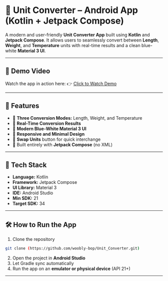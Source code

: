 # 🧭 Unit Converter – Android App (Kotlin + Jetpack Compose)


A modern and user-friendly **Unit Converter App** built using **Kotlin** and **Jetpack Compose**.
It allows users to seamlessly convert between **Length**, **Weight**, and **Temperature** units with real-time results and a clean blue-white **Material 3 UI**.


---
## 🎥 Demo Video


Watch the app in action here:
👉 [Click to Watch Demo](https://drive.google.com/file/d/1Hkx29zyVbdngk_Jr59ubKzXwlb5yOlhT/view?usp=sharing)

---

## 🚀 Features


- 🔹 **Three Conversion Modes:** Length, Weight, and Temperature
- 🔹 **Real-Time Conversion Results**
- 🔹 **Modern Blue-White Material 3 UI**
- 🔹 **Responsive and Minimal Design**
- 🔹 **Swap Units** button for quick interchange
- 🔹 Built entirely with **Jetpack Compose** (no XML)


---


## 🧩 Tech Stack


- **Language:** Kotlin
- **Framework:** Jetpack Compose
- **UI Library:** Material 3
- **IDE:** Android Studio
- **Min SDK:** 21
- **Target SDK:** 34


---


## 🛠️ How to Run the App


1. Clone the repository
```bash
git clone (https://github.com/woobly-bop/Unit_Converter.git)
```
2. Open the project in **Android Studio**
3. Let Gradle sync automatically
4. Run the app on an **emulator or physical device** (API 21+)


---





